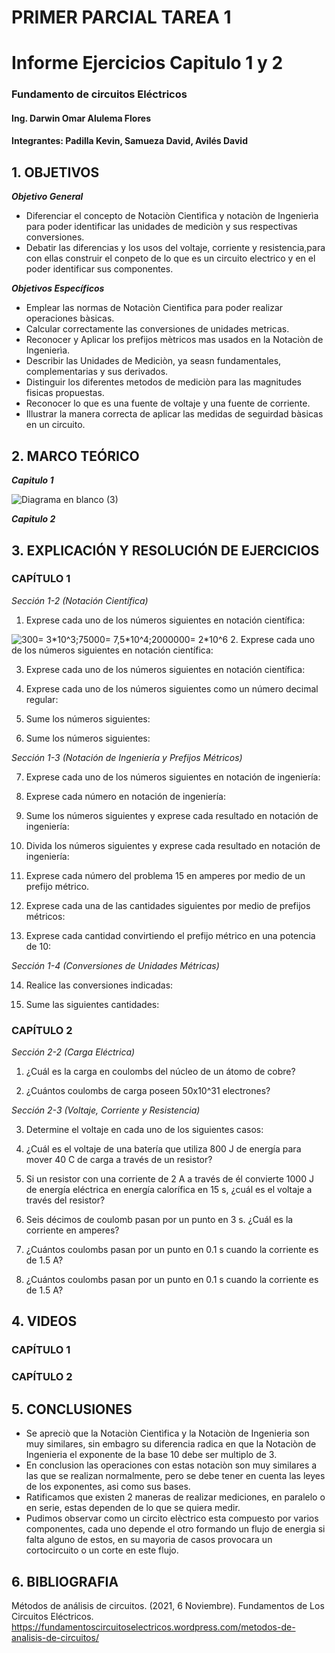 # PRIMER PARCIAL TAREA 1


# Informe Ejercicios Capitulo 1 y 2
### Fundamento de circuitos Eléctricos 
#### Ing. Darwin Omar Alulema Flores

#### Integrantes: Padilla Kevin, Samueza David, Avilés David


## 1. OBJETIVOS
***Objetivo General***

- Diferenciar el concepto de Notaciòn Cientìfica y notaciòn de Ingenierìa para poder identificar las unidades de mediciòn y sus respectivas conversiones.
- Debatir las diferencias y los usos del voltaje, corriente y resistencia,para con ellas construir el conpeto de lo que es un circuito electrico y en el poder identificar sus componentes.

 ***Objetivos Específicos***
 
 - Emplear las normas de Notaciòn Cientìfica para poder realizar operaciones bàsicas.
 - Calcular correctamente las conversiones de unidades metricas.
 - Reconocer y Aplicar los prefijos mètricos mas usados en la Notaciòn de Ingenierìa.
 - Describir las Unidades de Mediciòn, ya seasn fundamentales, complementarias y sus derivados.
 - Distinguir los diferentes metodos de mediciòn para las magnitudes fisicas propuestas.
 - Reconocer lo que es una fuente de voltaje y una fuente de corriente.
 - Illustrar la manera correcta de aplicar las medidas de seguirdad bàsicas en un circuito. 

## 2. MARCO TEÓRICO
***Capitulo 1***

 ![Diagrama en blanco (3)](https://user-images.githubusercontent.com/93794279/140619890-bee33b6a-8136-4b49-a34e-707e47491a6a.png)
 

***Capitulo 2***
## 3. EXPLICACIÓN Y RESOLUCIÓN DE EJERCICIOS

### CAPÍTULO 1

*Sección 1-2 (Notación Científica)*



1. Exprese cada uno de los números siguientes en notación científica: 
 <img src="https://latex.codecogs.com/svg.image?300=&space;3*10^3;75000=&space;7,5*10^4;2000000=&space;2*10^6&space;" title="300= 3*10^3;75000= 7,5*10^4;2000000= 2*10^6 " />
2. Exprese cada uno de los números siguientes en notación científica:
 
3. Exprese cada uno de los números siguientes en notación científica:
 
4. Exprese cada uno de los números siguientes como un número decimal regular:
 
5. Sume los números siguientes:
 
6. Sume los números siguientes:
 
 
 
 *Sección 1-3 (Notación de Ingeniería y Prefijos Métricos)*
 
7. Exprese cada uno de los números siguientes en notación de ingeniería:
 
8. Exprese cada número en notación de ingeniería:
 
9. Sume los números siguientes y exprese cada resultado en notación de ingeniería:
 
10. Divida los números siguientes y exprese cada resultado en notación de ingeniería:
 
11. Exprese cada número del problema 15 en amperes por medio de un prefijo métrico. 
 
12. Exprese cada una de las cantidades siguientes por medio de prefijos métricos:
 
13. Exprese cada cantidad convirtiendo el prefijo métrico en una potencia de 10:

 *Sección 1-4 (Conversiones de Unidades Métricas)*
 
14. Realice las conversiones indicadas:
 
15. Sume las siguientes cantidades:



### CAPÍTULO 2

*Sección 2-2 (Carga Eléctrica)*


1. ¿Cuál es la carga en coulombs del núcleo de un átomo de cobre?

2. ¿Cuántos coulombs de carga poseen 50x10^31 electrones?


*Sección 2-3 (Voltaje, Corriente y Resistencia)*

3. Determine el voltaje en cada uno de los siguientes casos:

4. ¿Cuál es el voltaje de una batería que utiliza 800 J de energía para mover 40 C de carga a través de un resistor?

5. Si un resistor con una corriente de 2 A a través de él convierte 1000 J de energía eléctrica en energía calorífica en 15 s, ¿cuál es el voltaje a través del resistor?

6. Seis décimos de coulomb pasan por un punto en 3 s. ¿Cuál es la corriente en amperes?

7. ¿Cuántos coulombs pasan por un punto en 0.1 s cuando la corriente es de 1.5 A?

8. ¿Cuántos coulombs pasan por un punto en 0.1 s cuando la corriente es de 1.5 A?



## 4. VIDEOS
### CAPÍTULO 1

### CAPÍTULO 2

## 5. CONCLUSIONES

- Se apreciò que la Notaciòn Cientìfica y  la Notaciòn de Ingenieria son muy similares, sin embagro su diferencia radica en que la  Notaciòn de Ingenieria el exponente de la base 10 debe ser multiplo de 3.
- En conclusion las operaciones con estas notaciòn son muy similares a las que se realizan normalmente, pero se debe tener en cuenta las leyes de los exponentes, asi como sus bases.
- Ratificamos que existen 2 maneras de realizar mediciones, en paralelo o en serie, estas dependen de lo que se quiera medir.
- Pudimos observar como un circito elèctrico esta compuesto por varios componentes, cada uno depende el otro formando un flujo de energia si falta alguno de estos, en su mayoria de casos provocara un cortocircuito o un corte en este flujo.


## 6. BIBLIOGRAFIA
Métodos de análisis de circuitos. (2021, 6 Noviembre). Fundamentos de Los Circuitos Eléctricos. https://fundamentoscircuitoselectricos.wordpress.com/metodos-de-analisis-de-circuitos/
